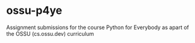 # ossu-p4ye
Assignment submissions for the course Python for Everybody as apart of the OSSU (cs.ossu.dev) curriculum
